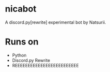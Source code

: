 # nicabot
A discord.py[rewrite] experimental 
bot by Natsurii.

# Runs on

  - Python
  - Discord.py Rewrite
  - REEEEEEEEEEEEEEEEEEEEEEEEE

